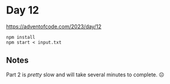 # Day 12

https://adventofcode.com/2023/day/12

```
npm install
npm start < input.txt
```

## Notes

Part 2 is _pretty_ slow and will take several minutes to complete. ☹️
